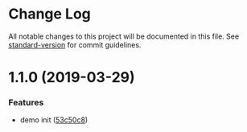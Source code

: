 # Change Log

All notable changes to this project will be documented in this file. See [standard-version](https://github.com/conventional-changelog/standard-version) for commit guidelines.

# 1.1.0 (2019-03-29)


### Features

* demo init ([53c50c8](https://github.com/D6-ream/reactUI-demo/commit/53c50c8))
